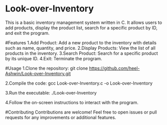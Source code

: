 # Look-over-Inventory

This is a basic inventory management system written in C. It allows users to add products, display the product list, search for a specific product by ID, and exit the program.

#Features
1.Add Product: Add a new product to the inventory with details such as name, quantity, and price.
2.Display Products: View the list of all products in the inventory.
3.Search Product: Search for a specific product by its unique ID.
4.Exit: Terminate the program.

#Usage
1.Clone the repository:
git clone https://github.com/heel-Ashwin/Look-over-Inventory.git

2.Compile the code:
gcc Look-over-Inventory.c -o Look-over-Inventory

3.Run the executable:
./Look-over-Inventory

4.Follow the on-screen instructions to interact with the program.

#Contributing
Contributions are welcome! Feel free to open issues or pull requests for any improvements or additional features.
